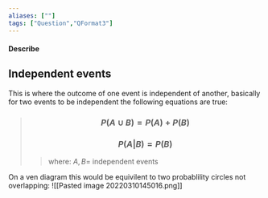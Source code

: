 ```yaml
---
aliases: [""]
tags: ["Question","QFormat3"]
---
```


#### Describe
## Independent events

This is where the outcome of one event is independent of another, basically for two events to be independent the following equations are true:
> ### $$ P( A \cup B ) = P(A) + P(B)  $$ 
> ### $$ P(A|B) = P(B) $$
>> where:
>> $A,B=$ independent events

On a ven diagram this would be equivilent to two probablility circles not overlapping:
![[Pasted image 20220310145016.png]]